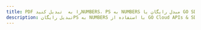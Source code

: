 ---title: PDF را به  تبدیل کنیدNUMBERS، PS به NUMBERS مبدل رایگان یا GO SDKdescription: تبدیل رایگانPS به NUMBERS با استفاده از GO Cloud APIs & SDK همچنین اسناد PDF را در Cloud ایجاد، ویرایش و رندر کنید.---